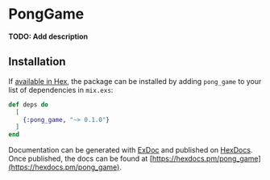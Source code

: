 # PongGame

**TODO: Add description**

## Installation

If [available in Hex](https://hex.pm/docs/publish), the package can be installed
by adding `pong_game` to your list of dependencies in `mix.exs`:

```elixir
def deps do
  [
    {:pong_game, "~> 0.1.0"}
  ]
end
```

Documentation can be generated with [ExDoc](https://github.com/elixir-lang/ex_doc)
and published on [HexDocs](https://hexdocs.pm). Once published, the docs can
be found at [https://hexdocs.pm/pong_game](https://hexdocs.pm/pong_game).

